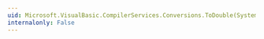 ```yaml
---
uid: Microsoft.VisualBasic.CompilerServices.Conversions.ToDouble(System.String)
internalonly: False
---
```

